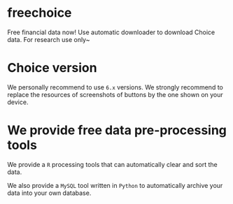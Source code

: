 # freechoice
Free financial data now! Use automatic downloader to download Choice data. For research use only~

# Choice version
We personally recommend to use `6.x` versions. We strongly recommend to replace the resources of screenshots of buttons by the one shown on your device.

# We provide free data pre-processing tools
We provide a `R` processing tools that can automatically clear and sort the data.

We also provide a `MySQL` tool written in `Python` to automatically archive your data into your own database.
